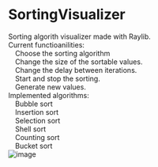# SortingVisualizer
Sorting algorith visualizer made with Raylib.<br />
Current functioanilities: <br />
&emsp;Choose the sorting algorithm <br />
&emsp;Change the size of the sortable values.<br />
&emsp;Change the delay between iterations.<br />
&emsp;Start and stop the sorting. <br />
&emsp;Generate new values.<br />
Implemented algorithms:<br />
&emsp;Bubble sort<br />
&emsp;Insertion sort<br />
&emsp;Selection sort<br />
&emsp;Shell sort<br />
&emsp;Counting sort<br />
&emsp;Bucket sort<br />
![image](https://github.com/dudigeri0303/SortingVisualizer/assets/107321900/008188e9-83ad-4ebe-8718-59a5e6908cf1)<br />

